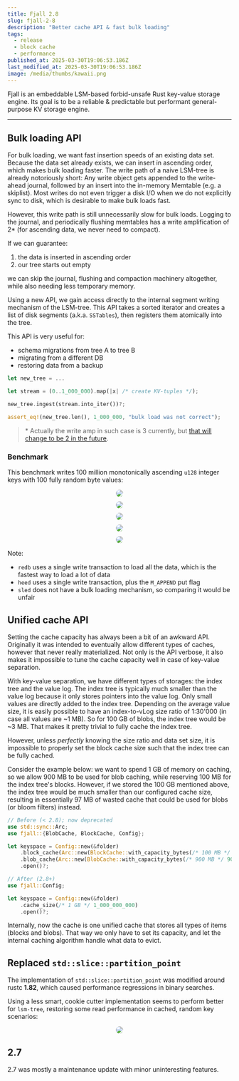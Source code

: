 ```yaml
---
title: Fjall 2.8
slug: fjall-2-8
description: "Better cache API & fast bulk loading"
tags:
  - release
  - block cache
  - performance
published_at: 2025-03-30T19:06:53.186Z
last_modified_at: 2025-03-30T19:06:53.186Z
image: /media/thumbs/kawaii.png
---
```


Fjall is an embeddable LSM-based forbid-unsafe Rust key-value storage engine.
Its goal is to be a reliable & predictable but performant general-purpose KV storage engine.

---

## Bulk loading API

For bulk loading, we want fast insertion speeds of an existing data set.
Because the data set already exists, we can insert in ascending order, which makes bulk loading faster.
The write path of a naive LSM-tree is already notoriously short:
Any write object gets appended to the write-ahead journal, followed by an insert into the in-memory Memtable (e.g. a skiplist).
Most writes do not even trigger a disk I/O when we do not explicitly sync to disk, which is desirable to make bulk loads fast.

However, this write path is still unnecessarily slow for bulk loads.
Logging to the journal, and periodically flushing memtables has a write amplification of 2\* (for ascending data, we never need to compact).

If we can guarantee:

1. the data is inserted in ascending order
2. our tree starts out empty

we can skip the journal, flushing and compaction machinery altogether, while also needing less temporary memory.

Using a new API, we gain access directly to the internal segment writing mechanism of the LSM-tree.
This API takes a sorted iterator and creates a list of disk segments (a.k.a. `SSTables`), then registers them atomically into the tree.

This API is very useful for:

- schema migrations from tree A to tree B
- migrating from a different DB
- restoring data from a backup

```rs
let new_tree = ...

let stream = (0..1_000_000).map(|x| /* create KV-tuples */);

new_tree.ingest(stream.into_iter())?;

assert_eq!(new_tree.len(), 1_000_000, "bulk load was not correct");
```

> \* Actually the write amp in such case is 3 currently, but [that will change to be 2 in the future](https://github.com/fjall-rs/lsm-tree/issues/121).

### Benchmark

This benchmark writes 100 million monotonically ascending `u128` integer keys with 100 fully random byte values:

<div style="margin-top: 10px; width: 100%; display: flex; justify-content: center">
  <img style="border-radius: 16px; max-height: 500px" src="/media/posts/fjall-28/ingest_cpu.png" />
</div>
<div style="margin-top: 10px; width: 100%; display: flex; justify-content: center">
  <img style="border-radius: 16px; max-height: 500px" src="/media/posts/fjall-28/ingest_mem.png" />
</div>
<div style="margin-top: 10px; width: 100%; display: flex; justify-content: center">
  <img style="border-radius: 16px; max-height: 500px" src="/media/posts/fjall-28/ingest_write_amp.png" />
</div>
<div style="margin-top: 10px; width: 100%; display: flex; justify-content: center">
  <img style="border-radius: 16px; max-height: 500px" src="/media/posts/fjall-28/ingest_write_buffer.png" />
</div>
<div style="margin-top: 10px; width: 100%; display: flex; justify-content: center">
  <img style="border-radius: 16px; max-height: 500px" src="/media/posts/fjall-28/ingest_du.png" />
</div>

Note:

- `redb` uses a single write transaction to load all the data, which is the fastest way to load a lot of data
- `heed` uses a single write transaction, plus the `M_APPEND` put flag
- `sled` does not have a bulk loading mechanism, so comparing it would be unfair

## Unified cache API

Setting the cache capacity has always been a bit of an awkward API.
Originally it was intended to eventually allow different types of caches, however that never really materialized.
Not only is the API verbose, it also makes it impossible to tune the cache capacity well in case of key-value separation.

With key-value separation, we have different types of storages: the index tree and the value log.
The index tree is typically much smaller than the value log because it only stores pointers into the value log.
Only small values are directly added to the index tree.
Depending on the average value size, it is easily possible to have an index-to-vLog size ratio of 1:30'000 (in case all values are ~1 MB).
So for 100 GB of blobs, the index tree would be ~3 MB.
That makes it pretty trivial to fully cache the index tree.

However, unless _perfectly_ knowing the size ratio and data set size, it is impossible to properly set the block cache size such that the index tree can be fully cached.

Consider the example below: we want to spend 1 GB of memory on caching, so we allow 900 MB to be used for blob caching, while reserving 100 MB for the index tree's blocks.
However, if we stored the 100 GB mentioned above, the index tree would be much smaller than our configured cache size, resulting in essentially 97 MB of wasted cache that could be used for blobs (or bloom filters) instead.

```rs
// Before (< 2.8); now deprecated
use std::sync::Arc;
use fjall::{BlobCache, BlockCache, Config};

let keyspace = Config::new(&folder)
    .block_cache(Arc::new(BlockCache::with_capacity_bytes(/* 100 MB */ 100_000_000)))
    .blob_cache(Arc::new(BlobCache::with_capacity_bytes(/* 900 MB */ 900_000_000)))
    .open()?;

// After (2.8+)
use fjall::Config;

let keyspace = Config::new(&folder)
    .cache_size(/* 1 GB */ 1_000_000_000)
    .open()?;
```

Internally, now the cache is one unified cache that stores all types of items (blocks and blobs).
That way we only have to set its capacity, and let the internal caching algorithm handle what data to evict.

## Replaced `std::slice::partition_point`

The implementation of `std::slice::partition_point` was modified around rustc **1.82**, which caused performance regressions in binary searches.

Using a less smart, cookie cutter implementation seems to perform better for `lsm-tree`, restoring some read performance in cached, random key scenarios:

<div style="margin-top: 10px; width: 100%; display: flex; justify-content: center">
  <img style="border-radius: 16px; max-height: 500px" src="/media/posts/fjall-28/ycsb_c_binary_search.png" />
</div>

## 2.7

2.7 was mostly a maintenance update with minor uninteresting features.
